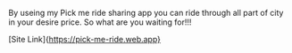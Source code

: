 By useing my Pick me ride sharing app you can ride through all part of city in your desire price.
So what are you waiting for!!!

[Site Link]{https://pick-me-ride.web.app}
